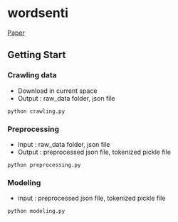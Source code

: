 # wordsenti

[Paper](http://jkiie.snu.ac.kr/index.php/journal/article/download/336/pdf)

## Getting Start
### Crawling data
- Download in current space
- Output : raw_data folder, json file
```shell
python crawling.py
```

### Preprocessing
- Input : raw_data folder, json file
- Output : preprocessed json file, tokenized pickle file
```shell
python preprocessing.py
```

### Modeling
- input : preprocessed json file, tokenized pickle file 
```shell
python modeling.py
```
